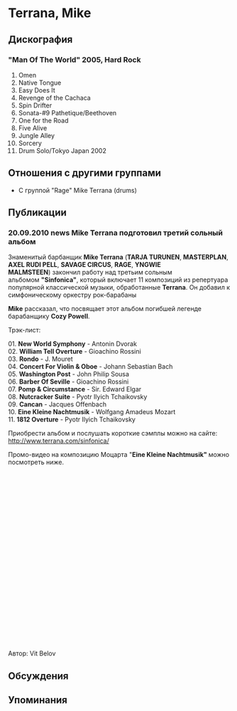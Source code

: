 # Terrana, Mike



## Дискография

### "Man Of The World" 2005, Hard Rock

01. Omen
02. Native Tongue
03. Easy Does It
04. Revenge of the Cachaca
05. Spin Drifter
06. Sonata-#9 Pathetique/Beethoven
07. One for the Road
08. Five Alive
09. Jungle Alley
10. Sorcery
11. Drum Solo/Tokyo Japan 2002


## Отношения с другими группами

* C группой "Rage" Mike Terrana (drums)

## Публикации

### 20.09.2010 news Mike Terrana подготовил третий сольный альбом

<P>Знаменитый барбанщик&nbsp;<STRONG>Mike Terrana</STRONG> (<B>TARJA TURUNEN</B>, <B>MASTERPLAN</B>, <B>AXEL RUDI PELL</B>, <B>SAVAGE CIRCUS</B>, <B>RAGE</B>, <B>YNGWIE MALMSTEEN</B>)&nbsp;закончил работу над третьим сольным альбомом&nbsp;<STRONG>"Sinfonica"</STRONG>,&nbsp;который включает&nbsp;11 композиций из репертуара популярной классической музыки, обработанные <STRONG>Terrana</STRONG>. Он добавил к симфоническому оркестру рок-барабаны</P>
<P><STRONG>Mike</STRONG> рассказал, что посвящает этот альбом погибшей легенде барабанщику <STRONG>Cozy Powell</STRONG>.</P>
<P>Трэк-лист:</P>
<P>01. <B>New World Symphony</B> - Antonin Dvorak<BR>02. <B>William Tell Overture</B> - Gioachino Rossini<BR>03. <B>Rondo</B> - J. Mouret<BR>04. <B>Concert For Violin & Oboe</B> - Johann Sebastian Bach<BR>05. <B>Washington Post</B> - John Philip Sousa<BR>06. <B>Barber Of Seville</B> - Gioachino Rossini<BR>07. <B>Pomp & Circumstance</B> - Sir. Edward Elgar<BR>08. <B>Nutcracker Suite</B> - Pyotr Ilyich Tchaikovsky<BR>09. <B>Cancan</B> - Jacques Offenbach<BR>10. <B>Eine Kleine Nachtmusik</B> - Wolfgang Amadeus Mozart<BR>11. <B>1812 Overture</B> - Pyotr Ilyich Tchaikovsky </P>
<P>Приобрести альбом и послушать короткие сэмплы можно на сайте: <A href="http://www.terrana.com/sinfonica/">http://www.terrana.com/sinfonica/</A></P>
<P>Промо-видео на композицию Моцарта "<STRONG>Eine Kleine Nachtmusik" </STRONG>можно посмотреть ниже.</P>
<P>
<CENTER>
<OBJECT height=385 width=640><PARAM NAME="movie" VALUE="http://www.youtube.com/v/0_P9RrK8oKM&color1=0x3a3a3a&color2=0x999999&hl=it_IT&feature=player_embedded&fs=1"><PARAM NAME="allowFullScreen" VALUE="true"><PARAM NAME="allowScriptAccess" VALUE="always">
<embed src="http://www.youtube.com/v/0_P9RrK8oKM&color1=0x3a3a3a&color2=0x999999&hl=it_IT&feature=player_embedded&fs=1" type="application/x-shockwave-flash" allowfullscreen="true" allowScriptAccess="always" width="640" height="385"></embed></OBJECT>
<P></P></CENTER>
Автор: Vit Belov


## Обсуждения


## Упоминания

